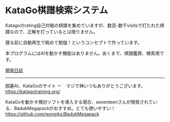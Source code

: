 # KataGo棋譜検索システム

Katagoのrating自己対戦の棋譜を集めていますが、数百-数千visitsで打たれた棋譜なので、正解を打っているとは限りません。

寝る前に自動再生で眺めて勉強！というコンセプトで作っています。

本プログラムにはAIを動かす機能はありません。あくまで、棋譜鑑賞、検索用です。

[開発日誌](https://hosinobu.github.io/katago-kifu-search)

***
囲碁AI、KataGoのサイト  ー　マジで神いつもありがとうございます。  
https://katagotraining.org/

KataGoを動かす検討ソフトを導入する場合、seventeenさんが開発されている、BadukMegapackがおすすめ。とても使いやすい！  
https://github.com/wonsiks/BadukMegapack
